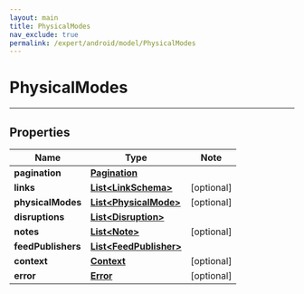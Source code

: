 ```yaml
---
layout: main
title: PhysicalModes
nav_exclude: true
permalink: /expert/android/model/PhysicalModes
---
```


# PhysicalModes

---

## Properties

Name | Type | Note
---- | ---- | ----
**pagination** | [**Pagination**](Pagination.md) | 
**links** | [**List&lt;LinkSchema&gt;**](LinkSchema.md) | [optional] 
**physicalModes** | [**List&lt;PhysicalMode&gt;**](PhysicalMode.md) | [optional] 
**disruptions** | [**List&lt;Disruption&gt;**](Disruption.md) | 
**notes** | [**List&lt;Note&gt;**](Note.md) | [optional] 
**feedPublishers** | [**List&lt;FeedPublisher&gt;**](FeedPublisher.md) | 
**context** | [**Context**](Context.md) | [optional] 
**error** | [**Error**](Error.md) | [optional] 

